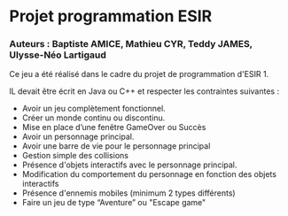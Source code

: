 # Projet programmation ESIR

### Auteurs : Baptiste AMICE, Mathieu CYR, Teddy JAMES, Ulysse-Néo Lartigaud

Ce jeu a été réalisé dans le cadre du projet de programmation d'ESIR 1.


lL devait être écrit en Java ou C++ et respecter les contraintes suivantes :

- Avoir un jeu complètement fonctionnel.  
- Créer un monde continu ou discontinu.  
- Mise en place d’une fenêtre GameOver ou Succès 
- Avoir un personnage principal. 
- Avoir une barre de vie pour le personnage principal  
- Gestion simple des collisions 
- Présence d'objets interactifs avec le personnage principal.  
- Modification du comportement du personnage en fonction des objets interactifs
- Présence d'ennemis mobiles (minimum 2 types différents) 
- Faire un jeu de type “Aventure” ou "Escape game"



